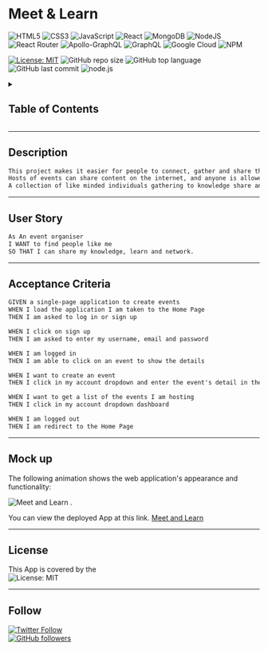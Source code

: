 # Meet & Learn

![HTML5](https://img.shields.io/badge/html5-%23E34F26.svg?style=for-the-badge&logo=html5&logoColor=white)
![CSS3](https://img.shields.io/badge/css3-%231572B6.svg?style=for-the-badge&logo=css3&logoColor=white)
![JavaScript](https://img.shields.io/badge/javascript-%23323330.svg?style=for-the-badge&logo=javascript&logoColor=%23F7DF1E)
![React](https://img.shields.io/badge/react-%2320232a.svg?style=for-the-badge&logo=react&logoColor=%2361DAFB)
![MongoDB](https://img.shields.io/badge/MongoDB-%234ea94b.svg?style=for-the-badge&logo=mongodb&logoColor=white)
![NodeJS](https://img.shields.io/badge/node.js-6DA55F?style=for-the-badge&logo=node.js&logoColor=white)
![React Router](https://img.shields.io/badge/React_Router-CA4245?style=for-the-badge&logo=react-router&logoColor=white)
![Apollo-GraphQL](https://img.shields.io/badge/-ApolloGraphQL-311C87?style=for-the-badge&logo=apollo-graphql)
![GraphQL](https://img.shields.io/badge/-GraphQL-E10098?style=for-the-badge&logo=graphql&logoColor=white)
![Google Cloud](https://img.shields.io/badge/GoogleCloud-%234285F4.svg?style=for-the-badge&logo=google-cloud&logoColor=white)
![NPM](https://img.shields.io/badge/NPM-%23000000.svg?style=for-the-badge&logo=npm&logoColor=white)


[![License: MIT](https://img.shields.io/badge/License-MIT-yellow.svg)](https://opensource.org/licenses/MIT)
![GitHub repo size](https://img.shields.io/github/repo-size/MM-SalvoDragotta/meet-and-learn)
![GitHub top language](https://img.shields.io/github/languages/top/MM-SalvoDragotta/meet-and-learn)
![GitHub last commit](https://img.shields.io/github/last-commit/MM-SalvoDragotta/meet-and-learn)
![node.js](https://img.shields.io/github/package-json/v/MM-SalvoDragotta/meet-and-learn)

<details>
<summary><h2>Table of Contents</h2></summary>

- [Description](#description)
- [User Story](#user-story)
- [Acceptance Criteria](#acceptance-criteria)
- [Mock Up](#mock-up)
- [License](#license)
- [Follow](#follow)
</details>

----

## Description

```md
This project makes it easier for people to connect, gather and share their views on a particular tech topic. 
Hosts of events can share content on the internet, and anyone is allowed to create, share and browse this content. 
A collection of like minded individuals gathering to knowledge share and network (online or in person).
```
----

## User Story 

```md
As An event organiser
I WANT to find people like me
SO THAT I can share my knowledge, learn and network.

```


----

## Acceptance Criteria

```md
GIVEN a single-page application to create events
WHEN I load the application I am taken to the Home Page
THEN I am asked to log in or sign up

WHEN I click on sign up
THEN I am asked to enter my username, email and password

WHEN I am logged in
THEN I am able to click on an event to show the details

WHEN I want to create an event
THEN I click in my account dropdown and enter the event's detail in the form

WHEN I want to get a list of the events I am hosting
THEN I click in my account dropdown dashboard

WHEN I am logged out 
THEN I am redirect to the Home Page

```

----

## Mock up

The following animation shows the web application's appearance and functionality:

![Meet and Learn .](./client/public/meetandlearn.gif)

You can view the deployed App at this link. [Meet and Learn](https://meet-and-learn.herokuapp.com/)

----

## License

This App is covered by the \
![License: MIT](https://img.shields.io/badge/License-MIT-yellow.svg)

----

 ## Follow
[![Twitter Follow](https://img.shields.io/twitter/follow/Dynamo_Sydney?style=social)](https://twitter.com/Dynamo_Sydney)\
[![GitHub followers](https://img.shields.io/github/followers/MM-SalvoDragotta?style=social)](https://github.com/MM-SalvoDragotta/)


